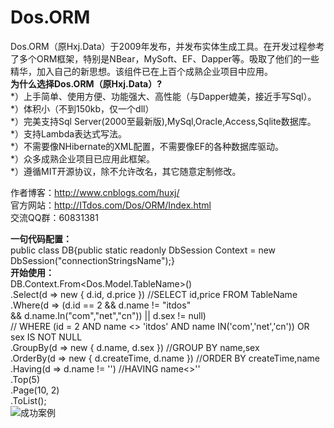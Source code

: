 # Dos.ORM
Dos.ORM（原Hxj.Data）于2009年发布，并发布实体生成工具。在开发过程参考了多个ORM框架，特别是NBear，MySoft、EF、Dapper等。吸取了他们的一些精华，加入自己的新思想。该组件已在上百个成熟企业项目中应用。<br>
<b>为什么选择Dos.ORM（原Hxj.Data）?</b><br>
*）上手简单、使用方便、功能强大、高性能（与Dapper媲美，接近手写Sql）。<br>
*）体积小（不到150kb，仅一个dll）<br>
*）完美支持Sql Server(2000至最新版),MySql,Oracle,Access,Sqlite数据库。<br>
*）支持Lambda表达式写法。<br>
*）不需要像NHibernate的XML配置，不需要像EF的各种数据库驱动。<br>
*）众多成熟企业项目已应用此框架。<br>
*）遵循MIT开源协议，除不允许改名，其它随意定制修改。<br>

作者博客：http://www.cnblogs.com/huxj/<br>
官方网站：http://ITdos.com/Dos/ORM/Index.html<br>
交流QQ群：60831381<br>

<b>一句代码配置：</b><br>
public class DB{public static readonly DbSession Context = new DbSession("connectionStringsName");}<br>
<b>开始使用：</b><br>
DB.Context.From<Dos.Model.TableName>()<br>
    .Select(d => new { d.id, d.price })    //SELECT id,price FROM TableName<br>
    .Where(d => (d.id == 2 && d.name != "itdos" <br>
                    && d.name.In("com","net","cn")) || d.sex != null)    <br>
          // WHERE (id = 2 AND name <> 'itdos' AND name IN('com','net','cn')) OR sex IS NOT NULL<br>
    .GroupBy(d => new { d.name, d.sex })    //GROUP BY name,sex<br>
    .OrderBy(d => new { d.createTime, d.name })    //ORDER BY createTime,name<br>
    .Having(d => d.name != '')    //HAVING name<>''<br>
    .Top(5)<br>
    .Page(10, 2)<br>
    .ToList();<br>
<img src="/Media/Default/upload/image/20150519/6356766246279062508324905.jpg" title="成功案例" alt="成功案例"/>
